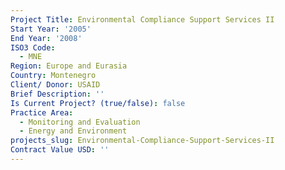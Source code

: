 ```yaml
---
Project Title: Environmental Compliance Support Services II
Start Year: '2005'
End Year: '2008'
ISO3 Code:
  - MNE
Region: Europe and Eurasia
Country: Montenegro
Client/ Donor: USAID
Brief Description: ''
Is Current Project? (true/false): false
Practice Area:
  - Monitoring and Evaluation
  - Energy and Environment
projects_slug: Environmental-Compliance-Support-Services-II
Contract Value USD: ''
---
```

